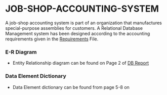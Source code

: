 # JOB-SHOP-ACCOUNTING-SYSTEM

A job-shop accounting system is part of an organization that manufactures special-purpose assemblies for customers. 
A Relational Database Management system has been designed according to the accounting requirements given in the [Requirements](./Requirements.pdf) File.

### E-R Diagram

* Entity Relationship diagram can be found on Page 2 of [DB Report](./DB_Report.pdf)

### Data Element Dictionary
* Data Element dictionary can be found from page 5-8 on 
